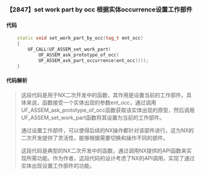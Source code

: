 ### 【2847】set work part by occ 根据实体occurrence设置工作部件

#### 代码

```cpp
    static void set_work_part_by_occ(tag_t ent_occ)  
    {  
        UF_CALL(UF_ASSEM_set_work_part(  
            UF_ASSEM_ask_prototype_of_occ(  
            UF_ASSEM_ask_part_occurrence(ent_occ))));  
    }

```

#### 代码解析

> 这段代码是用于NX二次开发中的函数，其作用是设置当前的工作部件。具体来说，函数接受一个实体出现的参数ent_occ，通过调用UF_ASSEM_ask_prototype_of_occ函数获取该实体出现的原型，然后调用UF_ASSEM_set_work_part函数将其设置为当前的工作部件。
>
> 通过设置工作部件，可以使得后续的NX操作都针对该部件进行。这为NX的二次开发提供了灵活性，能够根据需要切换和操作不同的部件。
>
> 这段代码是典型的NX二次开发中的函数，通过调用NX提供的API函数来实现所需功能。作为作者，这段代码的设计考虑了NX的API调用，实现了通过实体出现设置工作部件的功能。
>
